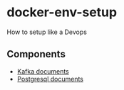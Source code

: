# docker-env-setup
How to setup like a Devops
## Components
- [Kafka documents](./kafka/README.md)
- [Postgresql documents](./postgresql/README.md)